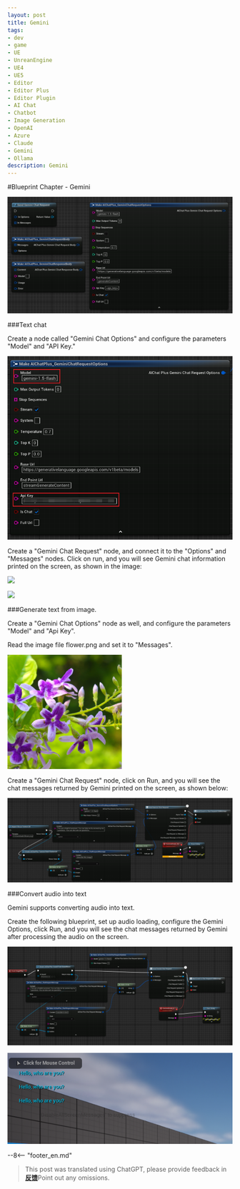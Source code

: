 ```yaml
---
layout: post
title: Gemini
tags:
- dev
- game
- UE
- UnreanEngine
- UE4
- UE5
- Editor
- Editor Plus
- Editor Plugin
- AI Chat
- Chatbot
- Image Generation
- OpenAI
- Azure
- Claude
- Gemini
- Ollama
description: Gemini
---
```


<meta property="og:title" content="UE 插件 AIChatPlus 使用说明 - 蓝图篇 - Gemini" />

#Blueprint Chapter - Gemini

![](assets/img/2024-ue-aichatplus/usage/blueprint/gemini_all.png)

###Text chat

Create a node called "Gemini Chat Options" and configure the parameters "Model" and "API Key."

![](assets/img/2024-ue-aichatplus/usage/blueprint/gemini_chat_1.png)

Create a "Gemini Chat Request" node, and connect it to the "Options" and "Messages" nodes. Click on run, and you will see Gemini chat information printed on the screen, as shown in the image:

![](assets/img/2024-ue-aichatplus/guide_gemini_blueprint_chat_1.png)

![](assets/img/2024-ue-aichatplus/guide_gemini_blueprint_chat_2.png)

###Generate text from image.

Create a "Gemini Chat Options" node as well, and configure the parameters "Model" and "Api Key".

Read the image file flower.png and set it to "Messages".

![flower.png](assets/img/2024-ue-aichatplus/usage/blueprint/gemini_vision_1.png)

Create a "Gemini Chat Request" node, click on Run, and you will see the chat messages returned by Gemini printed on the screen, as shown below:

![](assets/img/2024-ue-aichatplus/usage/blueprint/gemini_vision_2.png)

###Convert audio into text

Gemini supports converting audio into text.

Create the following blueprint, set up audio loading, configure the Gemini Options, click Run, and you will see the chat messages returned by Gemini after processing the audio on the screen.

![guide bludprint](assets/img/2024-ue-aichatplus/guide_gemini_blueprint_sound_1.png)

![guide bludprint](assets/img/2024-ue-aichatplus/guide_gemini_blueprint_sound_2.png)

--8<-- "footer_en.md"


> This post was translated using ChatGPT, please provide feedback in [**反馈**](https://github.com/disenone/wiki_blog/issues/new)Point out any omissions. 

